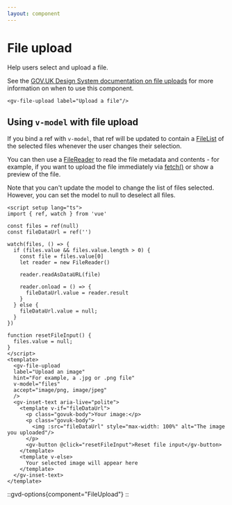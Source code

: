 ```yaml
---
layout: component
---
```


# File upload

Help users select and upload a file.

See the [GOV.UK Design System documentation on file uploads](https://design-system.service.gov.uk/components/file-upload/)
for more information on when to use this component.

```vue-html
<gv-file-upload label="Upload a file"/>
```

## Using `v-model` with file upload

If you bind a ref with `v-model`, that ref will be updated to contain a 
[FileList](https://developer.mozilla.org/en-US/docs/Web/API/FileList) of the selected files whenever the user changes
their selection.

You can then use a [FileReader](https://developer.mozilla.org/en-US/docs/Web/API/FileReader) to read the file metadata
and contents - for example, if you want to upload the file immediately via 
[fetch()](https://developer.mozilla.org/en-US/docs/Web/API/Fetch_API/Using_Fetch) or show a preview of the file.

Note that you can't update the model to change the list of files selected. However, you can set the model to null to deselect all files.

```vue
<script setup lang="ts">
import { ref, watch } from 'vue'

const files = ref(null)
const fileDataUrl = ref('')

watch(files, () => {
  if (files.value && files.value.length > 0) {
    const file = files.value[0]
    let reader = new FileReader()

    reader.readAsDataURL(file)

    reader.onload = () => {
      fileDataUrl.value = reader.result
    }
  } else {
    fileDataUrl.value = null;
  }
})

function resetFileInput() {
  files.value = null;
}
</script>
<template>
  <gv-file-upload
  label="Upload an image"
  hint="For example, a .jpg or .png file"
  v-model="files"
  accept="image/png, image/jpeg"
  />
  <gv-inset-text aria-live="polite">
    <template v-if="fileDataUrl">
      <p class="govuk-body">Your image:</p>
      <p class="govuk-body">
        <img :src="fileDataUrl" style="max-width: 100%" alt="The image you uploaded"/>
      </p>
      <gv-button @click="resetFileInput">Reset file input</gv-button>
    </template>
    <template v-else>
      Your selected image will appear here
    </template>
  </gv-inset-text>
</template>
```

::gvd-options{component="FileUpload"}
::